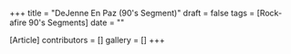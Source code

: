 +++
title = "DeJenne En Paz (90's Segment)"
draft = false
tags = [Rock-afire 90's Segments]
date = ""

[Article]
contributors = []
gallery = []
+++